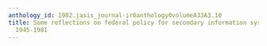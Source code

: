 ```yaml
---
anthology_id: 1982.jasis_journal-ir0anthology0volumeA33A3.10
title: Some reflections on federal policy for secondary information systems and services,
  1945-1981
---
```

